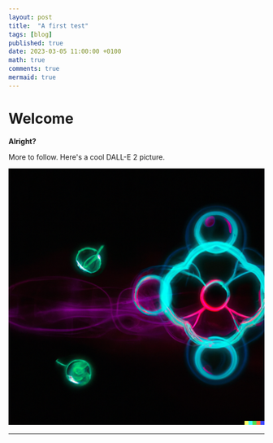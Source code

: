```yaml
---
layout: post
title:  "A first test"
tags: [blog]
published: true
date: 2023-03-05 11:00:00 +0100
math: true
comments: true
mermaid: true
---
```


# Welcome

**Alright?**





More to follow. Here's a cool DALL-E 2 picture.

![enter image description here](https://github.com/BenCree/BenCree.github.io/blob/main/assets/image.png?raw=true)

---




<script src="https://utteranc.es/client.js"
        repo="BenCree/BenCree.github.io"
        issue-term="pathname"
        theme="github-dark"
        crossorigin="anonymous"
        async>
</script>
